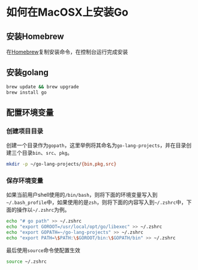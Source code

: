 # 如何在MacOSX上安装Go

## 安装Homebrew
在[Homebrew](http://brew.sh/)复制安装命令，在控制台运行完成安装


## 安装golang

```bash
brew update && brew upgrade
brew install go
```

## 配置环境变量

### 创建项目目录

创建一个目录作为`gopath`，这里举例将其命名为`go-lang-projects`，并在目录创建三个目录`bin`、`src`、`pkg`。

```bash
mkdir -p ~/go-lang-projects/{bin,pkg,src}
```

### 保存环境变量

如果当前用户shell使用的`/bin/bash`，则将下面的环境变量写入到`~/.bash_profile`中，如果使用的是`zsh`，则将下面的内容写入到`~/.zshrc`中，下面的操作以`~/.zshrc`为例。

```bash
echo "# go path" >> ~/.zshrc
echo "export GOROOT=/usr/local/opt/go/libexec" >> ~/.zshrc
echo "export GOPATH=~/go-lang-projects" >> ~/.zshrc
echo "export PATH=\$PATH:\$GOROOT/bin:\$GOPATH/bin" >> ~/.zshrc
```

最后使用`source`命令使配置生效

```bash
source ~/.zshrc
```

